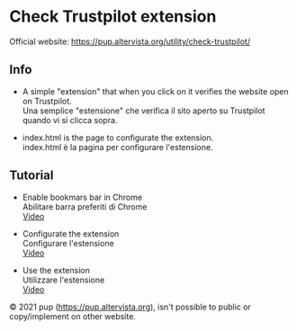 # Check Trustpilot extension

Official website: https://pup.altervista.org/utility/check-trustpilot/

## Info

- A simple "extension" that when you click on it verifies the website open on Trustpilot.<br>
  Una semplice "estensione" che verifica il sito aperto su Trustpilot quando vi si clicca sopra.

- index.html is the page to configurate the extension.<br>
  index.html è la pagina per configurare l'estensione.
  
## Tutorial

- Enable bookmars bar in Chrome<br>
  Abilitare barra preferiti di Chrome<br>
  [Video](https://youtu.be/bgVlQYXG1X)

- Configurate the extension<br>
  Configurare l'estensione<br>
  [Video](https://youtu.be/MpfvjQeF3W8)
  
- Use the extension<br>
  Utilizzare l'estensione<br>
  [Video](https://youtu.be/lnh8YHaJWxI)


© 2021 pup (https://pup.altervista.org), isn't possible to public or copy/implement on other website.
